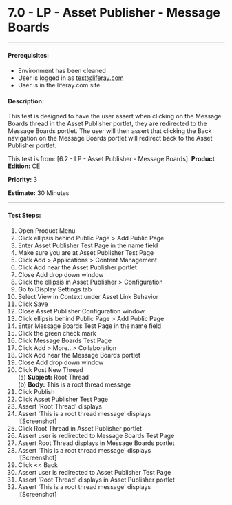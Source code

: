 7.0 - LP - Asset Publisher - Message Boards
===========================================
***
#### Prerequisites: ####
* Environment has been cleaned
* User is logged in as test@liferay.com
* User is in the liferay.com site

#### Description: ####
This test is designed to have the user assert when clicking on the Message Boards thread in the Asset Publisher portlet, they are redirected to the Message Boards portlet. The user will then assert that clicking the Back navigation on the Message Boards portlet will redirect back to the Asset Publisher portlet.

This test is from: [6.2 - LP - Asset Publisher - Message Boards]. 
**Product Edition:** CE

**Priority:** 3

**Estimate:** 30 Minutes

****

#### Test Steps: ####
1. Open Product Menu
1. Click ellipsis behind Public Page > Add Public Page
1. Enter Asset Publisher Test Page in the name field
1. Make sure you are at Asset Publisher Test Page
1. Click Add > Applications > Content Management
1. Click Add near the Asset Publisher portlet
1. Close Add drop down window 
1. Click the ellipsis in Asset Publisher > Configuration
1. Go to Display Settings tab
1. Select View in Context under Asset Link Behavior   
1. Click Save
1. Close Asset Publisher Configuration window
1. Click ellipsis behind Public Page > Add Public Page
1. Enter Message Boards Test Page in the name field
1. Click the green check mark
1. Click Message Boards Test Page
1. Click Add > More...> Collaboration
1. Click Add near the Message Boards portlet
1. Close Add drop down window 
1. Click Post New Thread  
	(a) **Subject:** Root Thread  
	(b) **Body:** This is a root thread message
1. Click Publish
1. Click Asset Publisher Test Page
1. Assert 'Root Thread' displays
1. Assert 'This is a root thread message' displays    
	![Screenshot]
1. Click Root Thread in Asset Publisher portlet
1. Assert user is redirected to Message Boards Test Page
1. Assert Root Thread displays in Message Boards portlet 
1. Assert 'This is a root thread message' displays   
	![Screenshot]
1. Click << Back
1. Assert user is redirected to Asset Publisher Test Page
1. Assert 'Root Thread' displays in Asset Publisher portlet
1. Assert 'This is a root thread message' displays    
	![Screenshot]
